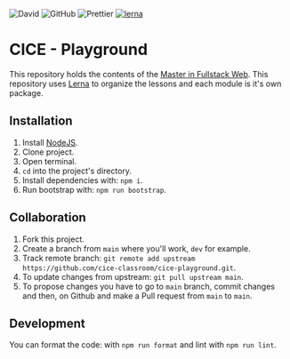 ![David](https://img.shields.io/david/dev/cesalberca/katas)
![GitHub](https://img.shields.io/github/license/cesalberca/katas)
![Prettier](https://img.shields.io/badge/code_style-prettier-ff69b4.svg?style=flat-square)
[![lerna](https://img.shields.io/badge/maintained%20with-lerna-cc00ff.svg)](https://lerna.js.org/)

# CICE - Playground

This repository holds the contents of the [Master in Fullstack Web](https://www.cice.es/master-desarrollo-web-full-stack/). This repository uses [Lerna](https://github.com/lerna/lerna) to organize the lessons and each module is it's own package.

## Installation

1. Install [NodeJS](https://nodejs.org/).
2. Clone project.
3. Open terminal.
4. `cd` into the project's directory.
5. Install dependencies with: `npm i`.
6. Run bootstrap with: `npm run bootstrap`.

## Collaboration

1. Fork this project.
2. Create a branch from `main` where you'll work, `dev` for example.
3. Track remote branch: `git remote add upstream https://github.com/cice-classroom/cice-playground.git`.
4. To update changes from upstream: `git pull upstream main`.
5. To propose changes you have to go to `main` branch, commit changes and then, on Github and make a Pull request from `main` to `main`.

## Development

You can format the code: with `npm run format` and lint with `npm run lint`.
